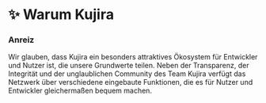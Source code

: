# ✨ Warum Kujira

### Anreiz

Wir glauben, dass Kujira ein besonders attraktives Ökosystem für Entwickler und Nutzer ist, die unsere Grundwerte teilen. Neben der Transparenz, der Integrität und der unglaublichen Community des Team Kujira verfügt das Netzwerk über verschiedene eingebaute Funktionen, die es für Nutzer und Entwickler gleichermaßen bequem machen.

